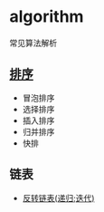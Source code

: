 # algorithm
常见算法解析


## [排序](https://github.com/AILINGANGEL/algorithm/issues/1)
- 冒泡排序
- 选择排序
- 插入排序
- 归并排序
- 快排

## 链表
- [反转链表(递归;迭代)](https://github.com/AILINGANGEL/algorithm/issues/2)
